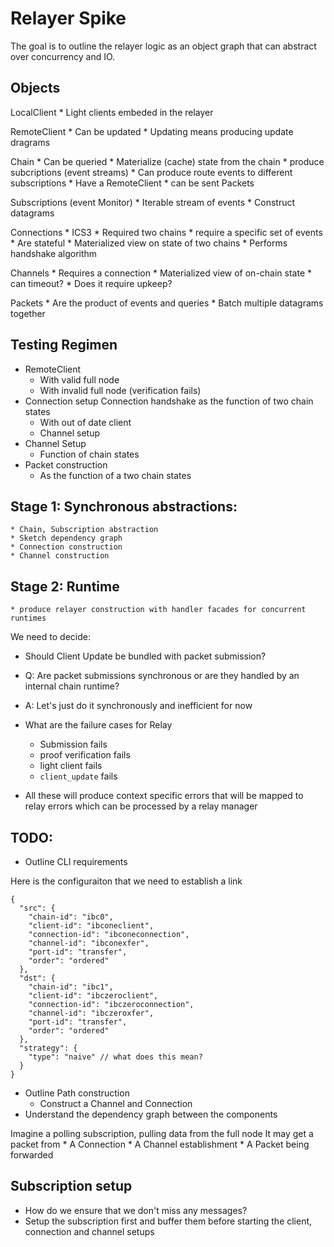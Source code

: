 Relayer Spike
=============

The goal is to outline the relayer logic as an object graph that can
abstract over concurrency and IO.

## Objects

LocalClient
    * Light clients embeded in the relayer

RemoteClient
    * Can be updated
        * Updating means producing update dragrams

Chain
    * Can be queried
    * Materialize (cache) state from the chain
    * produce subcriptions (event streams)
        * Can produce route events to different subscriptions
    * Have a RemoteClient 
    * can be sent Packets

Subscriptions (event Monitor)
    * Iterable stream of events
    * Construct datagrams 

Connections
    * ICS3
    * Required two chains
    * require a specific set of events
    * Are stateful
    * Materialized view on state of two chains
    * Performs handshake algorithm

Channels
    * Requires a connection
    * Materialized view of on-chain state
    * can timeout?
        * Does it require upkeep?

Packets
    * Are the product of events and queries
    * Batch multiple datagrams together

## Testing Regimen
* RemoteClient
    * With valid full node
    * With invalid full node (verification fails)
* Connection setup
    Connection handshake as the function of two chain states
    * With out of date client
    * Channel setup
* Channel Setup
    * Function of chain states
* Packet construction
    * As the function of a two chain states

## Stage 1: Synchronous abstractions:
    * Chain, Subscription abstraction
    * Sketch dependency graph
    * Connection construction
    * Channel construction

## Stage 2: Runtime
    * produce relayer construction with handler facades for concurrent runtimes


We need to decide:
* Should Client Update be bundled with packet submission?
* Q: Are packet submissions synchronous or are they handled by an internal
  chain runtime?
* A: Let's just do it synchronously and inefficient for now

* What are the failure cases for Relay
    * Submission fails
    * proof verification fails
    * light client fails
    * `client_update` fails
* All these will produce context specific errors that will be mapped to
  relay errors which can be processed by a relay manager

## TODO: 
* Outline CLI requirements

Here is the configuraiton that we need to establish a link
```
{
  "src": {
    "chain-id": "ibc0",
    "client-id": "ibconeclient",
    "connection-id": "ibconeconnection",
    "channel-id": "ibconexfer",
    "port-id": "transfer",
    "order": "ordered"
  },
  "dst": {
    "chain-id": "ibc1",
    "client-id": "ibczeroclient",
    "connection-id": "ibczeroconnection",
    "channel-id": "ibczeroxfer",
    "port-id": "transfer",
    "order": "ordered"
  },
  "strategy": {
    "type": "naive" // what does this mean?
  }
}
```

* Outline Path construction
    * Construct a Channel and Connection
* Understand the dependency graph between the components

Imagine a polling subscription, pulling data from the full node
It may get a packet from
    * A Connection
    * A Channel establishment
    * A Packet being forwarded

## Subscription setup
* How do we ensure that we don't miss any messages?
* Setup the subscription first and buffer them before starting the
  client, connection and channel setups
